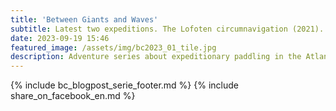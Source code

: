 ```yaml
---
title: 'Between Giants and Waves'
subtitle: Latest two expeditions. The Lofoten circumnavigation (2021). Sea Kayaking in British Columbia's Untamed Beauty (2023).
date: 2023-09-19 15:46
featured_image: /assets/img/bc2023_01_tile.jpg
description: Adventure series about expeditionary paddling in the Atlantic and Pacific Oceans. Moving playground to the tidal zone. Exploring remote places on Earth. Paddling with whales. True wilderness. Nordic paradise on Earth. New chapters of the story every two weeks.
---
```

{% include bc_blogpost_serie_footer.md %}
{% include share_on_facebook_en.md %}